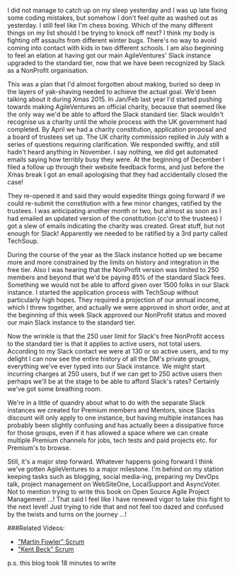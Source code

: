 I did not manage to catch up on my sleep yesterday and I was up late fixing some coding mistakes, but somehow I don't feel quite as washed out as yesterday.  I still feel like I'm chess boxing.  Which of the many different things on my list should I be trying to knock off next?  I think my body is fighting off assaults from different winter bugs.  There's no way to avoid coming into contact with kids in two different schools.  I am also beginning to feel an elation at having got our main AgileVentures' Slack instance upgraded to the standard tier, now that we have been recognized by Slack as a NonProfit organisation.

This was a plan that I'd almost forgotten about making, buried so deep in the layers of yak-shaving needed to achieve the actual goal.  We'd been talking about it during Xmas 2015.  In Jan/Feb last year I'd started pushing towards making AgileVentures an official charity, because that seemed like the only way we'd be able to afford the Slack standard tier.  Slack wouldn't recognise us a charity until the whole process with the UK government had completed.  By April we had a charity constitution, application proposal and a board of trustees set up.  The UK charity commission replied in July with a series of questions requiring clarification.  We responded swiftly, and still hadn't heard anything in November.  I say nothing, we did get automated emails saying how terribly busy they were.  At the beginning of December I filed a follow up through their website feedback forms, and just before the Xmas break I got an email apologising that they had accidentally closed the case!

They re-opened it and said they would expedite things going forward if we could re-submit the constitution with a few minor changes, ratified by the trustees.  I was anticipating another month or two, but almost as soon as I had emailed an updated version of the constitution (cc'd to the trustees) I got a slew of emails indicating the charity was created.  Great stuff, but not enough for Slack!  Apparently we needed to be ratified by a 3rd party called TechSoup.  

During the course of the year as the Slack instance hotted up we became more and more constrained by the limits on history and integration in the free tier.  Also I was hearing that the NonProfit version was limited to 250 members and beyond that we'd be paying 85% of the standard Slack fees.  Something we would not be able to afford given over 1500 folks in our Slack instance.  I started the application process with TechSoup without particularly high hopes.  They required a projection of our annual income, which I threw together, and actually we were approved in short order, and at the beginning of this week Slack approved our NonProfit status and moved our main Slack instance to the standard tier.  

Now the wrinkle is that the 250 user limit for Slack's free NonProfit access to the standard tier is that it applies to active users, not total users.  According to my Slack contact we were at 130 or so active users, and to my delight I can now see the entire history of all the DM's private groups, everything we've ever typed into our Slack instance.  We might start incurring charges at 250 users, but if we can get to 250 active users then perhaps we'll be at the stage to be able to afford Slack's rates?  Certainly we've got some breathing room.

We're in a little of quandry about what to do with the separate Slack instances we created for Premium members and Mentors, since Slacks discount will only apply to one instance, but having multiple instances has probably been slightly confusing and has actually been a dissipative force for those groups, even if it has allowed a space where we can create multiple Premium channels for jobs, tech tests and paid projects etc. for Premium's to browse. 

Still, it's a major step forward.  Whatever happens going forward I think we've gotten AgileVentures to a major milestone.  I'm behind on my station keeping tasks such as blogging, social media-ing, preparing my DevOps talk, project management on WebSiteOne, LocalSupport and AsyncVoter.  Not to mention trying to write this book on Open Source Agile Project Management ...!  That said I feel like I have renewed vigor to take this fight to the next level!   Just trying to ride that and not feel too dazed and confused by the twists and turns on the journey ...!

###Related Videos:

* ["Martin Fowler" Scrum](https://www.youtube.com/watch?v=cWhEDaGEW3w)
* ["Kent Beck" Scrum](https://www.youtube.com/watch?v=RPeYx4_WZ0E)

p.s. this blog took 18 minutes to write
